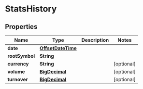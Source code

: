 
# StatsHistory

## Properties
Name | Type | Description | Notes
------------ | ------------- | ------------- | -------------
**date** | [**OffsetDateTime**](OffsetDateTime.md) |  | 
**rootSymbol** | **String** |  | 
**currency** | **String** |  |  [optional]
**volume** | [**BigDecimal**](BigDecimal.md) |  |  [optional]
**turnover** | [**BigDecimal**](BigDecimal.md) |  |  [optional]



